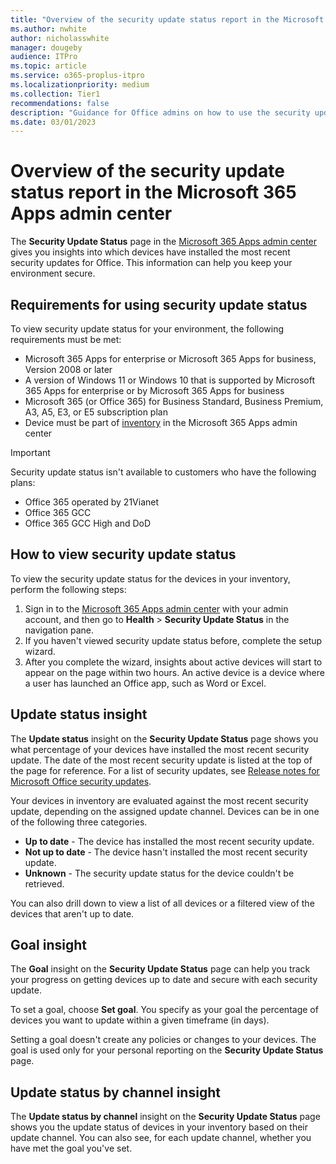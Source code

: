 ```yaml
---
title: "Overview of the security update status report in the Microsoft 365 Apps admin center"
ms.author: nwhite
author: nicholasswhite
manager: dougeby
audience: ITPro
ms.topic: article
ms.service: o365-proplus-itpro
ms.localizationpriority: medium
ms.collection: Tier1
recommendations: false
description: "Guidance for Office admins on how to use the security update status feature in the Microsoft 365 Apps admin center."
ms.date: 03/01/2023
---
```


# Overview of the security update status report in the Microsoft 365 Apps admin center

The **Security Update Status** page in the [Microsoft 365 Apps admin center](https://config.office.com) gives you insights into which devices have installed the most recent security updates for Office. This information can help you keep your environment secure.

## Requirements for using security update status

To view security update status for your environment, the following requirements must be met:

- Microsoft 365 Apps for enterprise or Microsoft 365 Apps for business, Version 2008 or later
- A version of Windows 11 or Windows 10 that is supported by Microsoft 365 Apps for enterprise or by Microsoft 365 Apps for business
- Microsoft 365 (or Office 365) for Business Standard, Business Premium, A3, A5, E3, or E5 subscription plan
- Device must be part of [inventory](inventory.md) in the Microsoft 365 Apps admin center

> [!IMPORTANT]
> Security update status isn't available to customers who have the following plans:
>- Office 365 operated by 21Vianet
>- Office 365 GCC
>- Office 365 GCC High and DoD

## How to view security update status

To view the security update status for the devices in your inventory, perform the following steps:

1. Sign in to the [Microsoft 365 Apps admin center](https://config.office.com) with your admin account, and then go to **Health** > **Security Update Status** in the navigation pane.
2. If you haven't viewed security update status before, complete the setup wizard.
3. After you complete the wizard, insights about active devices will start to appear on the page within two hours. An active device is a device where a user has launched an Office app, such as Word or Excel. 


## Update status insight

The **Update status** insight on the **Security Update Status** page shows you what percentage of your devices have installed the most recent security update. The date of the most recent security update is listed at the top of the page for reference. For a list of security updates, see [Release notes for Microsoft Office security updates](/officeupdates/microsoft365-apps-security-updates).

Your devices in inventory are evaluated against the most recent security update, depending on the assigned update channel. Devices can be in one of the following three categories.

- **Up to date** - The device has installed the most recent security update.
- **Not up to date** - The device hasn't installed the most recent security update.
- **Unknown** - The security update status for the device couldn't be retrieved.

You can also drill down to view a list of all devices or a filtered view of the devices that aren't up to date.


## Goal insight

The **Goal** insight on the **Security Update Status** page can help you track your progress on getting devices up to date and secure with each security update. 

To set a goal, choose **Set goal**. You specify as your goal the percentage of devices you want to update within a given timeframe (in days).

Setting a goal doesn't create any policies or changes to your devices. The goal is used only for your personal reporting on the **Security Update Status** page.


## Update status by channel insight

The **Update status by channel** insight on the **Security Update Status** page shows you the update status of devices in your inventory based on their update channel. You can also see, for each update channel, whether you have met the goal you've set.

